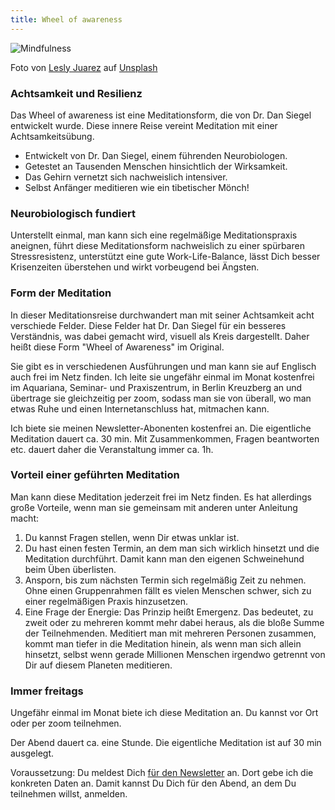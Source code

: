 ```yaml
---
title: Wheel of awareness
---
```


![Mindfulness](2023-04-12-mindfulness.jpg)

Foto von <a href="https://unsplash.com/@jblesly?utm_source=unsplash&utm_medium=referral&utm_content=creditCopyText">Lesly Juarez</a> auf <a href="https://unsplash.com/de/s/fotos/achtsamkeit?utm_source=unsplash&utm_medium=referral&utm_content=creditCopyText">Unsplash</a>
  
  
 ### Achtsamkeit und Resilienz
 
 Das Wheel of awareness ist eine Meditationsform, die von Dr. Dan Siegel entwickelt wurde. Diese innere Reise vereint Meditation mit einer Achtsamkeitsübung.  
 
- Entwickelt von Dr. Dan Siegel, einem führenden Neurobiologen.
- Getestet an Tausenden Menschen hinsichtlich der Wirksamkeit.
- Das Gehirn vernetzt sich nachweislich intensiver. 
- Selbst Anfänger meditieren wie ein tibetischer Mönch! 
  
### Neurobiologisch fundiert
Unterstellt einmal, man kann sich eine regelmäßige Meditationspraxis aneignen, führt diese Meditationsform nachweislich zu einer 
spürbaren Stressresistenz, unterstützt eine gute Work-Life-Balance, lässt Dich besser Krisenzeiten überstehen und wirkt vorbeugend bei Ängsten.

### Form der Meditation
In dieser Meditationsreise durchwandert man mit seiner Achtsamkeit acht verschiede Felder. Diese Felder hat Dr. Dan Siegel für ein besseres Verständnis, was dabei gemacht wird, visuell als Kreis dargestellt. Daher heißt diese Form "Wheel of Awareness" im Original. 

Sie gibt es in verschiedenen Ausführungen und man kann sie auf Englisch auch frei im Netz finden. Ich leite sie ungefähr einmal im Monat kostenfrei im Aquariana, Seminar- und Praxiszentrum, in Berlin Kreuzberg an und übertrage sie gleichzeitig per zoom, sodass man sie von überall, wo man etwas Ruhe und einen Internetanschluss hat, mitmachen kann. 

Ich biete sie meinen Newsletter-Abonenten kostenfrei an. Die eigentliche Meditation dauert ca. 30 min. Mit Zusammenkommen, Fragen beantworten etc. dauert daher die Veranstaltung immer ca. 1h. 

### Vorteil einer geführten Meditation
Man kann diese Meditation jederzeit frei im Netz finden. Es hat allerdings große Vorteile, wenn man sie gemeinsam mit anderen unter Anleitung macht: 

1. Du kannst Fragen stellen, wenn Dir etwas unklar ist. 
2. Du hast einen festen Termin, an dem man sich wirklich hinsetzt und die Meditation durchführt. Damit kann man den eigenen Schweinehund beim Üben überlisten.  
3. Ansporn, bis zum nächsten Termin sich regelmäßig Zeit zu nehmen. Ohne einen Gruppenrahmen fällt es vielen Menschen schwer, sich zu einer regelmäßigen Praxis hinzusetzen.  
4. Eine Frage der Energie: Das Prinzip heißt Emergenz. Das bedeutet, zu zweit oder zu mehreren kommt mehr dabei heraus, als die bloße Summe der Teilnehmenden. Meditiert man mit mehreren Personen zusammen, kommt man tiefer in die Meditation hinein, als wenn man sich allein hinsetzt, selbst wenn gerade Millionen Menschen irgendwo getrennt von Dir auf diesem Planeten meditieren. 

### Immer freitags
Ungefähr einmal im Monat biete ich diese Meditation an. Du kannst vor Ort oder per zoom teilnehmen. 

Der Abend dauert ca. eine Stunde. Die eigentliche Meditation ist auf 30 min ausgelegt. 

Voraussetzung: Du meldest Dich [für den Newsletter](/2021/04/21/Landingspage-Newsletteranmeldung.html) an. Dort gebe ich die konkreten Daten an. Damit kannst Du Dich für den Abend, an dem Du teilnehmen willst, anmelden. 
